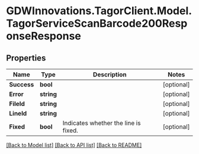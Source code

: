 # GDWInnovations.TagorClient.Model.TagorServiceScanBarcode200ResponseResponse

## Properties

Name | Type | Description | Notes
------------ | ------------- | ------------- | -------------
**Success** | **bool** |  | [optional] 
**Error** | **string** |  | [optional] 
**FileId** | **string** |  | [optional] 
**LineId** | **string** |  | [optional] 
**Fixed** | **bool** | Indicates whether the line is fixed. | [optional] 

[[Back to Model list]](../README.md#documentation-for-models) [[Back to API list]](../README.md#documentation-for-api-endpoints) [[Back to README]](../README.md)

